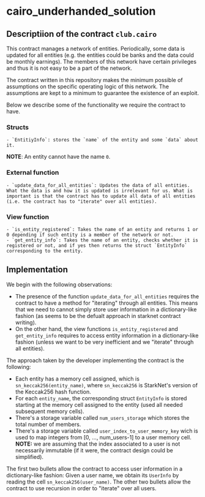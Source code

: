 # cairo_underhanded_solution


## Descriptiion of the contract `club.cairo`

This contract manages a network of entities. Periodically, some data is updated for all entities (e.g. the entities could be banks and the data could be monthly earnings). The members of this network have certain privileges and thus it is not easy to be a part of the network.

The contract written in this repository makes the minimum possible of assumptions on the specific operating logic of this network. The assumptions are kept to a minimum to guarantee the existence of an exploit.

Below we describe some of the functionality we require the contract to have.
### Structs
    - `EntitiyInfo`: stores the `name` of the entity and some `data` about it.
**NOTE**: An entity cannot have the name `0`.

### External function
    - `update_data_for_all_entities`: Updates the data of all entities. What the data is and how it is updated is irrelevant for us. What is important is that the contract has to update all data of all entities (i.e. the contract has to "iterate" over all entities).

### View function
    - `is_entity_registered`: Takes the name of an entity and returns 1 or 0 depending if such entity is a member of the network or not. 
    - `get_entity_info`: Takes the name of an entity, checks whether it is registered or not, and if yes then returns the struct `EntityInfo` corresponding to the entity.

## Implementation 
We begin with the following observations:
- The presence of the function `update_data_for_all_entities` requires the contract to have a method for "iterating" through all entities.  This means that we need to  cannot simply store user information in a dictionary-like fashion (as seems to be the defualt approach in starknet contract writing). 
- On the other hand, the view functions `is_entity_registered` and `get_entity_info` requires to access entity information in a dictionary-like fashion (unless we want to be very inefficient and we "iterate" through all entities).

The approach taken by the developer implementing the contract is the following:
- Each entity has a memory cell assigned, which is `sn_keccak256(entity_name)`, where `sn_keccak256` is StarkNet's version of the Keccak256 hash function.
- For each `entity_name`, the corresponding struct `EntityInfo` is stored starting at the memory cell assigned to the entity (used all needed subsequent memory cells).
- There's a storage variable called `num_users_storage` which stores the total number of members.
- There's a storage variable called `user_index_to_user_memory_key` wich is used to map integers from [0, ..., num_users-1] to a user memory cell. **NOTE:** we are assuming that the index associated to a user is not necessarily immutable (if it were, the contract design could be simplified).

The first two bullets allow the contract to access user information in a dictionary-like fashion: Given a user name, we obtain its `UserInfo` by reading the cell `sn_keccak256(user_name)`. The other two bullets allow the contract to use recursion in order to "iterate" over all users.

